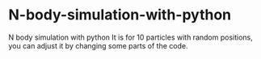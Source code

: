 # N-body-simulation-with-python
N body simulation with python
It is for 10 particles with random positions, you can adjust it by changing some parts of the code.
